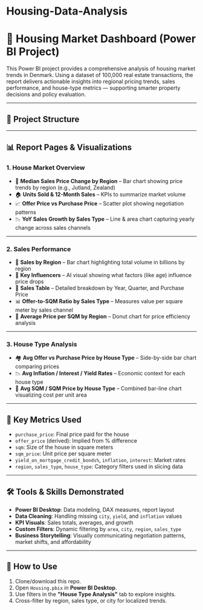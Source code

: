 # Housing-Data-Analysis
# 🏡 Housing Market Dashboard (Power BI Project)

This Power BI project provides a comprehensive analysis of housing market trends in Denmark. Using a dataset of 100,000 real estate transactions, the report delivers actionable insights into regional pricing trends, sales performance, and house-type metrics — supporting smarter property decisions and policy evaluation.

---

## 📂 Project Structure


---

## 📊 Report Pages & Visualizations

### 1. **House Market Overview**
- 📌 **Median Sales Price Change by Region** – Bar chart showing price trends by region (e.g., Jutland, Zealand)
- 🏠 **Units Sold & 12-Month Sales** – KPIs to summarize market volume
- 📈 **Offer Price vs Purchase Price** – Scatter plot showing negotiation patterns
- 📉 **YoY Sales Growth by Sales Type** – Line & area chart capturing yearly change across sales channels

---

### 2. **Sales Performance**
- 📍 **Sales by Region** – Bar chart highlighting total volume in billions by region
- 📌 **Key Influencers** – AI visual showing what factors (like age) influence price drops
- 🧾 **Sales Table** – Detailed breakdown by Year, Quarter, and Purchase Price
- 📊 **Offer-to-SQM Ratio by Sales Type** – Measures value per square meter by sales channel
- 🔵 **Average Price per SQM by Region** – Donut chart for price efficiency analysis

---

### 3. **House Type Analysis**
- 🏘 **Avg Offer vs Purchase Price by House Type** – Side-by-side bar chart comparing prices
- 📉 **Avg Inflation / Interest / Yield Rates** – Economic context for each house type
- 📏 **Avg SQM / SQM Price by House Type** – Combined bar-line chart visualizing cost per unit area

---

## 🧠 Key Metrics Used

- `purchase_price`: Final price paid for the house
- `offer_price` (derived): Implied from % difference
- `sqm`: Size of the house in square meters
- `sqm_price`: Unit price per square meter
- `yield_on_mortgage_credit_bonds%`, `inflation`, `interest`: Market rates
- `region`, `sales_type`, `house_type`: Category filters used in slicing data

---

## 🛠 Tools & Skills Demonstrated

- **Power BI Desktop**: Data modeling, DAX measures, report layout
- **Data Cleaning**: Handling missing `city`, `yield`, and `inflation` values
- **KPI Visuals**: Sales totals, averages, and growth
- **Custom Filters**: Dynamic filtering by `area`, `city`, `region`, `sales_type`
- **Business Storytelling**: Visually communicating negotiation patterns, market shifts, and affordability

---

## 📝 How to Use

1. Clone/download this repo.
2. Open `Housing.pbix` in **Power BI Desktop**.
3. Use filters in the **"House Type Analysis"** tab to explore insights.
4. Cross-filter by region, sales type, or city for localized trends.

